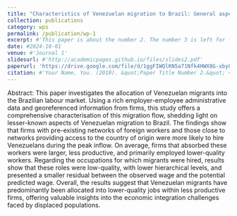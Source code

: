 ```yaml
---
title: "Characteristics of Venezuelan migration to Brazil: General aspects and labour market allocation"
collection: publications
category: wps
permalink: /publication/wp-1
excerpt: #'This paper is about the number 2. The number 3 is left for future work.'
date: #2024-10-01
venue: #'Journal 1'
slidesurl: #'http://academicpages.github.io/files/slides2.pdf'
paperurl: 'https://drive.google.com/file/d/1ggFIWQlKN5a71Nfk4HWX8G-xby8LKNKb/view?usp=drive_link'
citation: #'Your Name, You. (2010). &quot;Paper Title Number 2.&quot; <i>Journal 1</i>. 1(2).'
---
```


Abstract: This paper investigates the allocation of Venezuelan migrants into the Brazilian labour market. Using a rich employer-employee administrative data and georeferenced information from firms, this study offers a comprehensive characterisation of this migration flow, shedding light on lesser-known aspects of Venezuelan migration to Brazil. The findings show that firms with pre-existing networks of foreign workers and those close to networks providing access to the country of origin were more likely to hire Venezuelans during the peak inflow. On average, firms that absorbed these workers were larger, less productive, and primarily employed lower-quality workers. Regarding the occupations for which migrants were hired, results show that these roles were low-quality, with lower hierarchical levels, and presented a smaller residual between the observed wage and the potential predicted wage. Overall, the results suggest that Venezuelan migrants have predominantly been allocated into lower-quality jobs within less productive firms, offering valuable insights into the economic integration challenges faced by displaced populations.